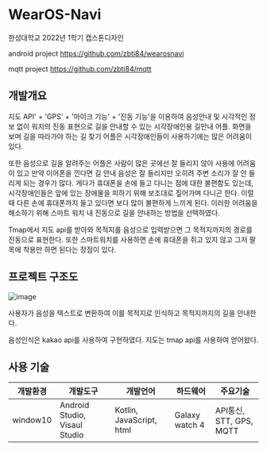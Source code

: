 # WearOS-Navi
한성대학교 2022년 1학기 캡스톤디자인

android project
https://github.com/zbti84/wearosnavi

mqtt project
https://github.com/zbti84/mqtt


## 개발개요
지도 API' + 'GPS' + '마이크 기능' + '진동 기능'을 이용하여 음성안내 및 시각적인 정보
없이 워치의 진동 표현으로 길을 안내할 수 있는 시각장애인용 길안내 어플.
 화면을 보며 길을 따라가야 하는 길 찾기 어플은 시각장애인들이 사용하기에는 많은 어려움이 있다. 
 
 또한 음성으로 길을 알려주는 어플은 사람이 많은 곳에선 잘 들리지 않아 사용에 어려움이 있고 만약 이어폰을 낀다면 길 안내 음성은 잘 들리지만 오히려 주변 소리가 잘 안 들리게 되는 경우가 많다.
 게다가 휴대폰을 손에 들고 다니는 점에 대한 불편함도 있는데, 시각장애인들은 앞에 있는 장애물을 피하기 위해 보조대로 짚어가며 다니곤 한다. 이럴 때 다른 손에 휴대폰까지 들고 있다면 보다 많이 불편하게 느끼게 된다.
 이러한 어려움을 해소하기 위해 스마트 워치 내 진동으로 길을 안내하는 방법을 선택하였다.
 
 Tmap에서 지도 api를 받아와 목적지를 음성으로 입력받으면 그 목적지까지의 경로를 진동으로 표현한다.
 또한 스마트워치를 사용하면 손에 휴대폰을 쥐고 있지 않고 그저 팔목에 착용만 하면 된다는 장점이 있다.



## 프로젝트 구조도
![image](https://user-images.githubusercontent.com/74825481/171761600-a8b87165-215d-48d4-b0d8-374fe18f06a5.png)

사용자가 음성을 텍스트로 변환하여 이를 목적지로 인식하고 목적지까지의 길을 안내한다.

음성인식은 kakao api를 사용하여 구현하였다. 지도는 tmap api를 사용하여 얻어왔다.


## 사용 기술

|개발환경|개발도구|개발언어|하드웨어|주요기술|
|------|---|---|---|---|
|window10|Android Studio, Visaul Studio|Kotlin, JavaScript, html|Galaxy watch 4|API통신, STT, GPS, MQTT |


